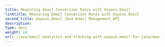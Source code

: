 ```yaml
---
title: Measuring Email Conversion Rates with Aspose.Email
linktitle: Measuring Email Conversion Rates with Aspose.Email
second_title: Aspose.Email Java Email Management API
description: 
type: docs
weight: 14
url: /java/email-analytics-and-tracking-with-aspose.email-for-java/measuring-email-conversion-rates/
---
```

